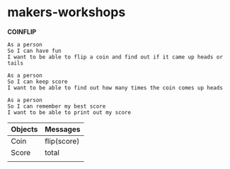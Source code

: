 # makers-workshops

**COINFLIP**
```
As a person
So I can have fun
I want to be able to flip a coin and find out if it came up heads or tails

As a person
So I can keep score
I want to be able to find out how many times the coin comes up heads

As a person
So I can remember my best score
I want to be able to print out my score
```

|    Objects   | Messages |
| ------------ | ----------- |
|     Coin   |  flip(score)        |
|    Score    |   total   |
|    |           |
